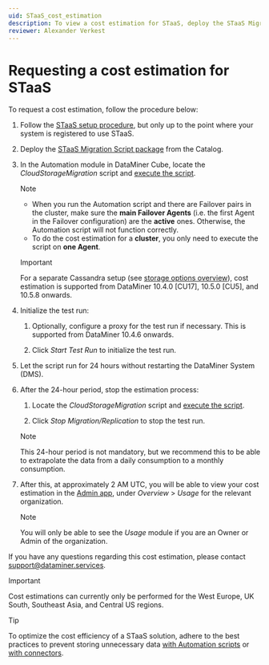 ```yaml
---
uid: STaaS_cost_estimation
description: To view a cost estimation for STaaS, deploy the STaaS Migration Script package, and run the CloudStorageMigration script.
reviewer: Alexander Verkest
---
```


# Requesting a cost estimation for STaaS

To request a cost estimation, follow the procedure below:

1. Follow the [STaaS setup procedure](xref:Setting_up_StaaS), but only up to the point where your system is registered to use STaaS.

1. Deploy the [STaaS Migration Script package](https://catalog.dataminer.services/details/46046c45-e44c-4bff-ba6e-3d0441a96f02) from the Catalog.

1. In the Automation module in DataMiner Cube, locate the *CloudStorageMigration* script and [execute the script](xref:Manually_executing_a_script).

   > [!NOTE]
   >
   > - When you run the Automation script and there are Failover pairs in the cluster, make sure the **main Failover Agents** (i.e. the first Agent in the Failover configuration) are the **active** ones. Otherwise, the Automation script will not function correctly.
   > - To do the cost estimation for a **cluster**, you only need to execute the script on **one Agent**.

   > [!IMPORTANT]
   > For a separate Cassandra setup (see [storage options overview](xref:Supported_system_data_storage_architectures)), cost estimation is supported from DataMiner 10.4.0 [CU17], 10.5.0 [CU5], and 10.5.8 onwards.<!-- RN 43325 -->

1. Initialize the test run:

   1. Optionally, configure a proxy for the test run if necessary. This is supported from DataMiner 10.4.6 onwards.

   1. Click *Start Test Run* to initialize the test run.

1. Let the script run for 24 hours without restarting the DataMiner System (DMS).

1. After the 24-hour period, stop the estimation process:

   1. Locate the *CloudStorageMigration* script and [execute the script](xref:Manually_executing_a_script).

   1. Click *Stop Migration/Replication* to stop the test run.

   > [!NOTE]
   > This 24-hour period is not mandatory, but we recommend this to be able to extrapolate the data from a daily consumption to a monthly consumption.

1. After this, at approximately 2 AM UTC, you will be able to view your cost estimation in the [Admin app](https://admin.dataminer.services), under *Overview* > *Usage* for the relevant organization.

   > [!NOTE]
   > You will only be able to see the *Usage* module if you are an Owner or Admin of the organization.

If you have any questions regarding this cost estimation, please contact <support@dataminer.services>.

> [!IMPORTANT]
> Cost estimations can currently only be performed for the West Europe, UK South, Southeast Asia, and Central US regions.

> [!TIP]
> To optimize the cost efficiency of a STaaS solution, adhere to the best practices to prevent storing unnecessary data [with Automation scripts](xref:Automation_best_practices_information_events) or [with connectors](xref:Saving_parameters).
